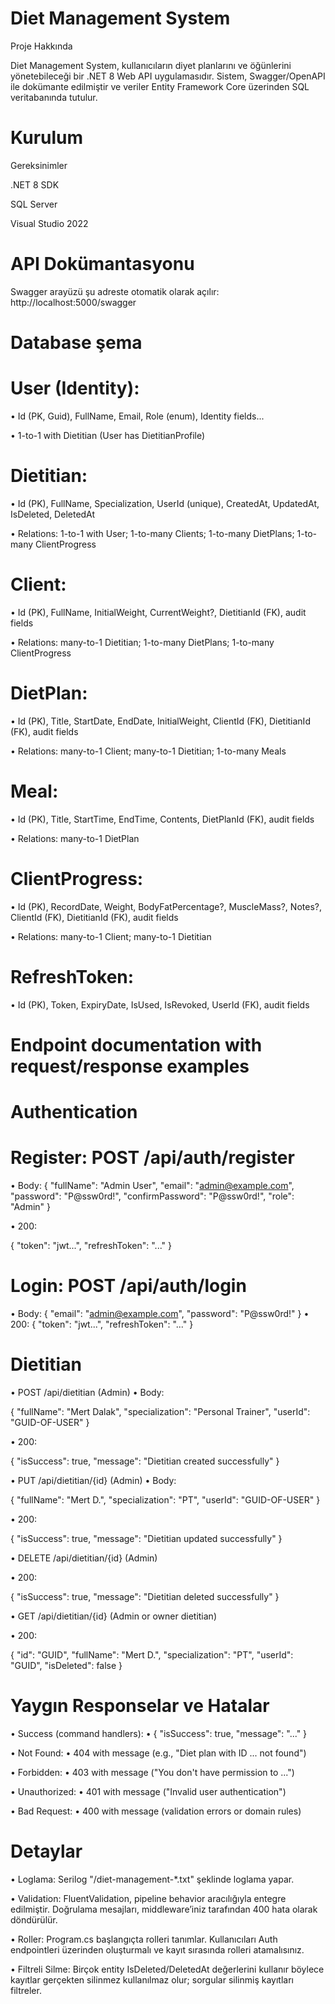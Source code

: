 # Diet Management System

Proje Hakkında

Diet Management System, kullanıcıların diyet planlarını ve öğünlerini yönetebileceği bir .NET 8 Web API uygulamasıdır.
Sistem, Swagger/OpenAPI ile dokümante edilmiştir ve veriler Entity Framework Core üzerinden SQL veritabanında tutulur.

# Kurulum
Gereksinimler

.NET 8 SDK

SQL Server 

Visual Studio 2022

# API Dokümantasyonu

Swagger arayüzü şu adreste otomatik olarak açılır: http://localhost:5000/swagger

# Database şema 

# User (Identity):
•	Id (PK, Guid), FullName, Email, Role (enum), Identity fields...

•	1-to-1 with Dietitian (User has DietitianProfile)

# Dietitian:
•	Id (PK), FullName, Specialization, UserId (unique), CreatedAt, UpdatedAt, IsDeleted, DeletedAt

•	Relations: 1-to-1 with User; 1-to-many Clients; 1-to-many DietPlans; 1-to-many ClientProgress

# Client:
•	Id (PK), FullName, InitialWeight, CurrentWeight?, DietitianId (FK), audit fields

•	Relations: many-to-1 Dietitian; 1-to-many DietPlans; 1-to-many ClientProgress

# DietPlan:
•	Id (PK), Title, StartDate, EndDate, InitialWeight, ClientId (FK), DietitianId (FK), audit fields

•	Relations: many-to-1 Client; many-to-1 Dietitian; 1-to-many Meals

# Meal:
•	Id (PK), Title, StartTime, EndTime, Contents, DietPlanId (FK), audit fields

•	Relations: many-to-1 DietPlan

# ClientProgress:
•	Id (PK), RecordDate, Weight, BodyFatPercentage?, MuscleMass?, Notes?, ClientId (FK), DietitianId (FK), audit fields

•	Relations: many-to-1 Client; many-to-1 Dietitian

# RefreshToken:
•	Id (PK), Token, ExpiryDate, IsUsed, IsRevoked, UserId (FK), audit fields


# Endpoint documentation with request/response examples
# Authentication
# Register: POST /api/auth/register
•	Body:
    {
      "fullName": "Admin User",
      "email": "admin@example.com",
      "password": "P@ssw0rd!",
      "confirmPassword": "P@ssw0rd!",
      "role": "Admin"
    }

  •	200:

  { "token": "jwt...", "refreshToken": "..." }

# Login: POST /api/auth/login
•	Body:
  { "email": "admin@example.com", "password": "P@ssw0rd!" }
  •	200:
  { "token": "jwt...", "refreshToken": "..." }
# Dietitian 
•	POST /api/dietitian (Admin)
  •	Body:
  
  { "fullName": "Mert Dalak", "specialization": "Personal Trainer", "userId": "GUID-OF-USER" }
  
  •	200:
  
  { "isSuccess": true, "message": "Dietitian created successfully" }
  
•	PUT /api/dietitian/{id} (Admin)
  •	Body:
  
  { "fullName": "Mert D.", "specialization": "PT", "userId": "GUID-OF-USER" }
  
  •	200:
  
  { "isSuccess": true, "message": "Dietitian updated successfully" }
  
•	DELETE /api/dietitian/{id} (Admin)

  •	200:
  
  { "isSuccess": true, "message": "Dietitian deleted successfully" }
  
•	GET /api/dietitian/{id} (Admin or owner dietitian)

  •	200:
  
  { "id": "GUID", "fullName": "Mert D.", "specialization": "PT", "userId": "GUID", "isDeleted": false }
  


# Yaygın Responselar ve Hatalar

•	Success (command handlers):
•	{ "isSuccess": true, "message": "..." }

•	Not Found:
•	404 with message (e.g., "Diet plan with ID ... not found")

•	Forbidden:
•	403 with message ("You don't have permission to ...")

•	Unauthorized:
•	401 with message ("Invalid user authentication")

•	Bad Request:
•	400 with message (validation errors or domain rules)


# Detaylar
•	Loglama: Serilog "/diet-management-*.txt" şeklinde loglama yapar.

•	Validation: FluentValidation, pipeline behavior aracılığıyla entegre edilmiştir. Doğrulama mesajları, middleware’iniz tarafından 400 hata olarak döndürülür.

•	Roller: Program.cs başlangıçta rolleri tanımlar. Kullanıcıları Auth endpointleri üzerinden oluşturmalı ve kayıt sırasında rolleri atamalısınız.

•	Filtreli Silme: Birçok entity IsDeleted/DeletedAt değerlerini kullanır böylece kayıtlar gerçekten silinmez kullanılmaz olur; sorgular silinmiş kayıtları filtreler.

  

  

  

